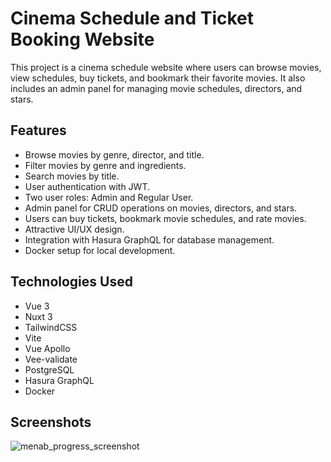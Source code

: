 # Cinema Schedule and Ticket Booking Website

This project is a cinema schedule website where users can browse movies, view schedules, buy tickets, and bookmark their favorite movies. It also includes an admin panel for managing movie schedules, directors, and stars.

## Features

- Browse movies by genre, director, and title.
- Filter movies by genre and ingredients.
- Search movies by title.
- User authentication with JWT.
- Two user roles: Admin and Regular User.
- Admin panel for CRUD operations on movies, directors, and stars.
- Users can buy tickets, bookmark movie schedules, and rate movies.
- Attractive UI/UX design.
- Integration with Hasura GraphQL for database management.
- Docker setup for local development.

## Technologies Used

- Vue 3
- Nuxt 3
- TailwindCSS
- Vite
- Vue Apollo
- Vee-validate
- PostgreSQL
- Hasura GraphQL
- Docker

## Screenshots
![menab_progress_screenshot](https://github.com/Eyumul/project_menab/assets/88399516/ac83584c-394c-4c6f-98cb-da957a5fcd52)

